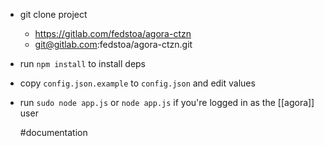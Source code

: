 - git clone project
	- https://gitlab.com/fedstoa/agora-ctzn
	- git@gitlab.com:fedstoa/agora-ctzn.git
- run `npm install` to install deps
- copy `config.json.example` to `config.json` and edit values
- run `sudo node app.js` or `node app.js` if you're logged in as the [[agora]] user
  
  
  #documentation